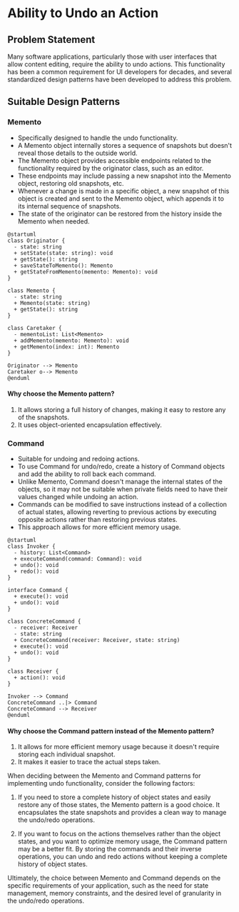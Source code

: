 # Ability to Undo an Action

## Problem Statement

Many software applications, particularly those with user interfaces that allow content editing, require the ability to undo actions. This functionality has been a common requirement for UI developers for decades, and several standardized design patterns have been developed to address this problem.

## Suitable Design Patterns

### Memento

- Specifically designed to handle the undo functionality.
- A Memento object internally stores a sequence of snapshots but doesn't reveal those details to the outside world.
- The Memento object provides accessible endpoints related to the functionality required by the originator class, such as an editor.
- These endpoints may include passing a new snapshot into the Memento object, restoring old snapshots, etc.
- Whenever a change is made in a specific object, a new snapshot of this object is created and sent to the Memento object, which appends it to its internal sequence of snapshots.
- The state of the originator can be restored from the history inside the Memento when needed.

```plantuml
@startuml
class Originator {
  - state: string
  + setState(state: string): void
  + getState(): string
  + saveStateToMemento(): Memento
  + getStateFromMemento(memento: Memento): void
}

class Memento {
  - state: string
  + Memento(state: string)
  + getState(): string
}

class Caretaker {
  - mementoList: List<Memento>
  + addMemento(memento: Memento): void
  + getMemento(index: int): Memento
}

Originator --> Memento
Caretaker o--> Memento
@enduml
```

#### Why choose the Memento pattern?

1. It allows storing a full history of changes, making it easy to restore any of the snapshots.
2. It uses object-oriented encapsulation effectively.

### Command

- Suitable for undoing and redoing actions.
- To use Command for undo/redo, create a history of Command objects and add the ability to roll back each command.
- Unlike Memento, Command doesn't manage the internal states of the objects, so it may not be suitable when private fields need to have their values changed while undoing an action.
- Commands can be modified to save instructions instead of a collection of actual states, allowing reverting to previous actions by executing opposite actions rather than restoring previous states.
- This approach allows for more efficient memory usage.

```plantuml
@startuml
class Invoker {
  - history: List<Command>
  + executeCommand(command: Command): void
  + undo(): void
  + redo(): void
}

interface Command {
  + execute(): void
  + undo(): void
}

class ConcreteCommand {
  - receiver: Receiver
  - state: string
  + ConcreteCommand(receiver: Receiver, state: string)
  + execute(): void
  + undo(): void
}

class Receiver {
  + action(): void
}

Invoker --> Command
ConcreteCommand ..|> Command
ConcreteCommand --> Receiver
@enduml
```

#### Why choose the Command pattern instead of the Memento pattern?

1. It allows for more efficient memory usage because it doesn't require storing each individual snapshot.
2. It makes it easier to trace the actual steps taken.

When deciding between the Memento and Command patterns for implementing undo functionality, consider the following factors:

1. If you need to store a complete history of object states and easily restore any of those states, the Memento pattern is a good choice. It encapsulates the state snapshots and provides a clean way to manage the undo/redo operations.

2. If you want to focus on the actions themselves rather than the object states, and you want to optimize memory usage, the Command pattern may be a better fit. By storing the commands and their inverse operations, you can undo and redo actions without keeping a complete history of object states.

Ultimately, the choice between Memento and Command depends on the specific requirements of your application, such as the need for state management, memory constraints, and the desired level of granularity in the undo/redo operations.
